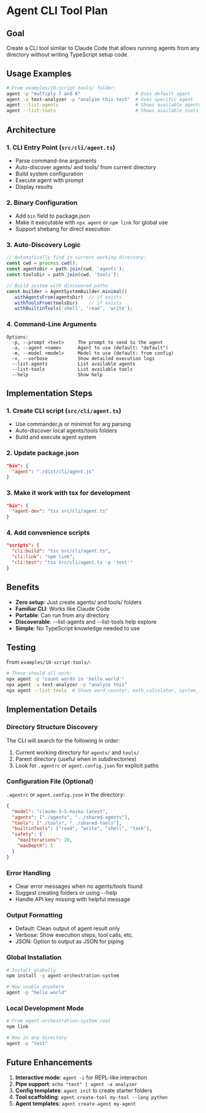 # Agent CLI Tool Plan

## Goal
Create a CLI tool similar to Claude Code that allows running agents from any directory without writing TypeScript setup code.

## Usage Examples
```bash
# From examples/10-script-tools/ folder:
agent -p "multiply 7 and 6"                    # Uses default agent
agent -a text-analyzer -p "analyze this text"  # Uses specific agent
agent --list-agents                            # Shows available agents
agent --list-tools                             # Shows available tools
```

## Architecture

### 1. CLI Entry Point (`src/cli/agent.ts`)
- Parse command-line arguments
- Auto-discover agents/ and tools/ from current directory
- Build system configuration
- Execute agent with prompt
- Display results

### 2. Binary Configuration
- Add `bin` field to package.json
- Make it executable with `npx agent` or `npm link` for global use
- Support shebang for direct execution

### 3. Auto-Discovery Logic
```typescript
// Automatically find in current working directory:
const cwd = process.cwd();
const agentsDir = path.join(cwd, 'agents');
const toolsDir = path.join(cwd, 'tools');

// Build system with discovered paths
const builder = AgentSystemBuilder.minimal()
  .withAgentsFrom(agentsDir)  // if exists
  .withToolsFrom(toolsDir)    // if exists
  .withBuiltinTools('shell', 'read', 'write');
```

### 4. Command-Line Arguments
```
Options:
  -p, --prompt <text>     The prompt to send to the agent
  -a, --agent <name>      Agent to use (default: "default")
  -m, --model <model>     Model to use (default: from config)
  -v, --verbose           Show detailed execution logs
  --list-agents           List available agents
  --list-tools            List available tools
  --help                  Show help
```

## Implementation Steps

### 1. Create CLI script (`src/cli/agent.ts`)
- Use commander.js or minimist for arg parsing
- Auto-discover local agents/tools folders
- Build and execute agent system

### 2. Update package.json
```json
"bin": {
  "agent": "./dist/cli/agent.js"
}
```

### 3. Make it work with tsx for development
```json
"bin": {
  "agent-dev": "tsx src/cli/agent.ts"
}
```

### 4. Add convenience scripts
```json
"scripts": {
  "cli:build": "tsc src/cli/agent.ts",
  "cli:link": "npm link",
  "cli:test": "tsx src/cli/agent.ts -p 'test'"
}
```

## Benefits
- **Zero setup**: Just create agents/ and tools/ folders
- **Familiar CLI**: Works like Claude Code
- **Portable**: Can run from any directory
- **Discoverable**: --list-agents and --list-tools help explore
- **Simple**: No TypeScript knowledge needed to use

## Testing
From `examples/10-script-tools/`:
```bash
# These should all work:
npx agent -p "count words in 'hello world'"
npx agent -a text-analyzer -p "analyze this"
npx agent --list-tools  # Shows word_counter, math_calculator, system_info
```

## Implementation Details

### Directory Structure Discovery
The CLI will search for the following in order:
1. Current working directory for `agents/` and `tools/`
2. Parent directory (useful when in subdirectories)
3. Look for `.agentrc` or `agent.config.json` for explicit paths

### Configuration File (Optional)
`.agentrc` or `agent.config.json` in the directory:
```json
{
  "model": "claude-3-5-haiku-latest",
  "agents": ["./agents", "../shared-agents"],
  "tools": ["./tools", "../shared-tools"],
  "builtinTools": ["read", "write", "shell", "task"],
  "safety": {
    "maxIterations": 20,
    "maxDepth": 5
  }
}
```

### Error Handling
- Clear error messages when no agents/tools found
- Suggest creating folders or using --help
- Handle API key missing with helpful message

### Output Formatting
- Default: Clean output of agent result only
- Verbose: Show execution steps, tool calls, etc.
- JSON: Option to output as JSON for piping

### Global Installation
```bash
# Install globally
npm install -g agent-orchestration-system

# Now usable anywhere
agent -p "hello world"
```

### Local Development Mode
```bash
# From agent-orchestration-system root
npm link

# Now in any directory
agent -p "test"
```

## Future Enhancements
1. **Interactive mode**: `agent -i` for REPL-like interaction
2. **Pipe support**: `echo "text" | agent -a analyzer`
3. **Config templates**: `agent init` to create starter folders
4. **Tool scaffolding**: `agent create-tool my-tool --lang python`
5. **Agent templates**: `agent create-agent my-agent`
